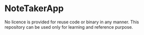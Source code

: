 # NoteTakerApp

No licence is provided for reuse code or binary in any manner. This repository can be used only for learning and reference purpose.